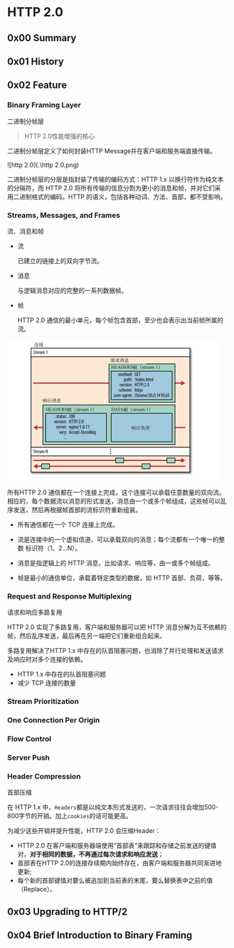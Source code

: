 # HTTP 2.0
## 0x00 Summary
## 0x01 History
## 0x02 Feature
### Binary Framing Layer
二进制分帧层 
> HTTP 2.0性能增强的核心

二进制分帧层定义了如何封装HTTP Message并在客户端和服务端直接传输。

![http 2.0](.\http 2.0.png)

二进制分帧层的分层是指封装了传输的编码方式：HTTP 1.x 以换行符作为纯文本的分隔符，而 HTTP  2.0 将所有传输的信息分割为更小的消息和帧，并对它们采用二进制格式的编码。HTTP 的语义，包括各种动词、方法、首部，都不受影响。

### Streams, Messages, and Frames

流、消息和帧

* 流

  已建立的链接上的双向字节流。

* 消息

  与逻辑消息对应的完整的一系列数据帧。

* 帧

  HTTP 2.0 通信的最小单元，每个帧包含首部，至少也会表示出当前帧所属的流。

![img](http2-streams.png)

所有HTTP 2.0 通信都在一个连接上完成，这个连接可以承载任意数量的双向流。相应的，每个数据流以消息的形式发送，消息由一个或多个帧组成，这些帧可以乱序发送，然后再根据帧首部的流标识符重新组装。

* 所有通信都在一个 TCP 连接上完成。 

* 流是连接中的一个虚拟信道，可以承载双向的消息；每个流都有一个唯一的整数 标识符（1、2…N）。 
* 消息是指逻辑上的 HTTP 消息，比如请求、响应等，由一或多个帧组成。 
* 帧是最小的通信单位，承载着特定类型的数据，如 HTTP 首部、负荷，等等。

### Request and Response Multiplexing

请求和响应多路复用

HTTP 2.0 实现了多路复用，客户端和服务器可以把 HTTP 消息分解为互不依赖的帧，然后乱序发送，最后再在另一端把它们重新组合起来。

多路复用解决了HTTP 1.x 中存在的队首阻塞问题，也消除了并行处理和发送请求及响应时对多个连接的依赖。

* HTTP 1.x 中存在的队首阻塞问题
* 减少 TCP 连接的数量

### Stream Prioritization
### One Connection Per Origin
### Flow Control
### Server Push
### Header Compression

首部压缩

在 HTTP  1.x 中，`Headers`都是以纯文本形式发送的，一次请求往往会增加500-800字节的开销。加上`cookies`的话可能更高。

为减少这些开销并提升性能，HTTP 2.0 会压缩Header： 

* HTTP 2.0 在客户端和服务器端使用“首部表”来跟踪和存储之前发送的键值对，**对于相同的数据，不再通过每次请求和响应发送**；
* 首部表在HTTP 2.0的连接存续期内始终存在，由客户端和服务器共同渐进地更新; 
* 每个新的首部键值对要么被追加到当前表的末尾，要么替换表中之前的值（Replace）。

## 0x03 Upgrading to HTTP/2
## 0x04 Brief Introduction to Binary Framing
